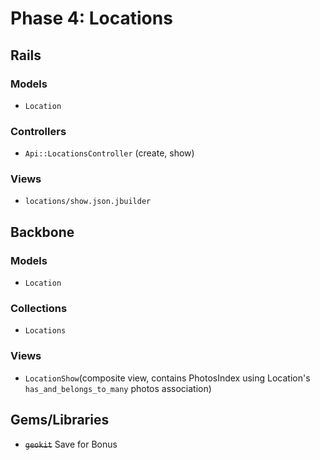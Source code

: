 # Phase 4: Locations

## Rails
### Models
* `Location`

### Controllers
* `Api::LocationsController` (create, show)

### Views
* `locations/show.json.jbuilder`

## Backbone
### Models
* `Location`

### Collections
* `Locations`

### Views
* `LocationShow`(composite view, contains PhotosIndex using Location's `has_and_belongs_to_many` photos association)


## Gems/Libraries
* ~~`geokit`~~ Save for Bonus
